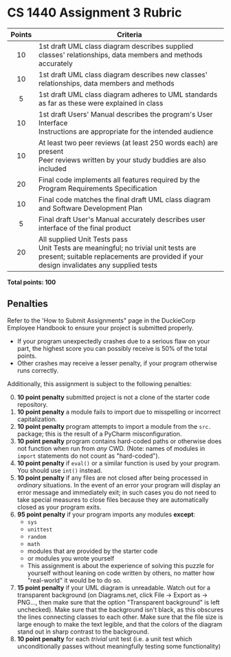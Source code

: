 # CS 1440 Assignment 3 Rubric

| Points | Criteria
|:------:|--------------------------------------------------------------------------------
| 10     | 1st draft UML class diagram describes supplied classes' relationships, data members and methods accurately
| 10     | 1st draft UML class diagram describes new classes' relationships, data members and methods
| 5      | 1st draft UML class diagram adheres to UML standards as far as these were explained in class
| 10     | 1st draft Users' Manual describes the program's User Interface<br/>Instructions are appropriate for the intended audience
| 10     | At least two peer reviews (at least 250 words each) are present<br/>Peer reviews written by your study buddies are also included
| 20     | Final code implements all features required by the Program Requirements Specification
| 10     | Final code matches the final draft UML class diagram and Software Development Plan
| 5      | Final draft User's Manual accurately describes user interface of the final product
| 20     | All supplied Unit Tests pass<br/>Unit Tests are meaningful; no trivial unit tests are present; suitable replacements are provided if your design invalidates any supplied tests

**Total points: 100**


## Penalties

Refer to the 'How to Submit Assignments" page in the DuckieCorp Employee Handbook to ensure your project is submitted properly.

*   If your program unexpectedly crashes due to a serious flaw on your part, the highest score you can possibly receive is 50% of the total points.
*   Other crashes may receive a lesser penalty, if your program otherwise runs correctly.

Additionally, this assignment is subject to the following penalties:

0.  **10 point penalty** submitted project is not a clone of the starter code repository.
1.  **10 point penalty** a module fails to import due to misspelling or incorrect capitalization.
2.  **10 point penalty** program attempts to import a module from the `src.` package; this is the result of a PyCharm misconfiguration.
3.  **10 point penalty** program contains hard-coded paths or otherwise does not function when run from *any* CWD.  (Note: names of modules in `import` statements do not count as "hard-coded").
4.  **10 point penalty** if `eval()` or a similar function is used by your program.  You should use `int()` instead.
5.  **10 point penalty** if any files are not closed after being processed in _ordinary_ situations.  In the event of an error your program will display an error message and immediately exit; in such cases you do not need to take special measures to close files because they are automatically closed as your program exits.
6.  **95 point penalty** if your program imports any modules **except**:
    *   `sys`
    *   `unittest`
    *   `random`
    *   `math`
    *   modules that are provided by the starter code
    *   or modules you wrote yourself
    *   This assignment is about the experience of solving this puzzle for yourself without leaning on code written by others, no matter how "real-world" it would be to do so.
7.  **15 point penalty**  if your UML diagram is unreadable.  Watch out for a transparent background (on Diagrams.net, click File -> Export as -> PNG..., then make sure that the option "Transparent background" is left unchecked).  Make sure that the background isn't black, as this obscures the lines connecting classes to each other.  Make sure that the file size is large enough to make the text legible, and that the colors of the diagram stand out in sharp contrast to the background.
8.  **10 point penalty** for each  _trivial_ unit test (i.e. a unit test which unconditionally passes without meaningfully testing some functionality)
